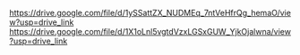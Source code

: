 https://drive.google.com/file/d/1ySSattZX_NUDMEq_7ntVeHfrQg_hemaO/view?usp=drive_link
https://drive.google.com/file/d/1X1oLnl5vgtdVzxLGSxGUW_YjkOjalwna/view?usp=drive_link